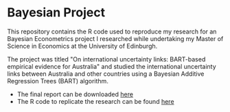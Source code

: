 # Bayesian Project

This repository contains the R code used to reproduce my research for an Bayesian Econometrics project I researched while undertaking my Master of Science in Economics at the University of Edinburgh.

The project was titled "On international uncertainty links: BART-based empirical evidence for Australia" and studied the international uncertainty links between Australia and other countries using a Bayesian Additive Regression Trees (BART) algorithm.

- The final report can be downloaded [here](https://github.com/andybridger/econpolicy/blob/main/econpolicy/policy_paper.pdf)
- The R code to replicate the research can be found [here](https://github.com/andybridger/BayesianProject/blob/main/BART/bayes_code.R)


